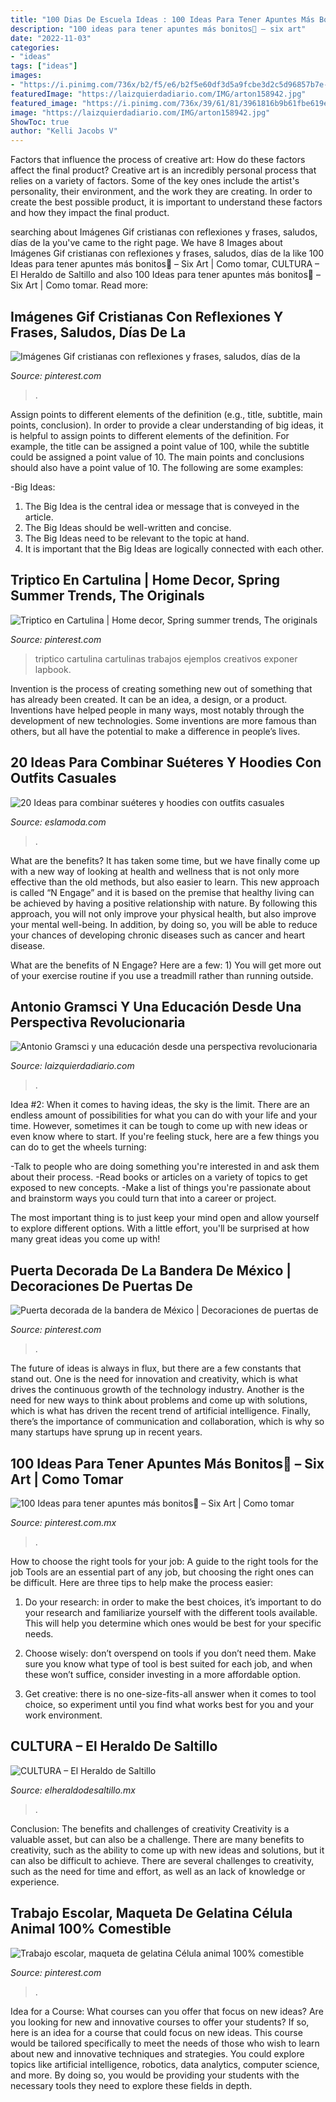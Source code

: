 ```yaml
---
title: "100 Dias De Escuela Ideas : 100 Ideas Para Tener Apuntes Más Bonitos💛 – Six Art"
description: "100 ideas para tener apuntes más bonitos💛 – six art"
date: "2022-11-03"
categories:
- "ideas"
tags: ["ideas"]
images:
- "https://i.pinimg.com/736x/b2/f5/e6/b2f5e60df3d5a9fcbe3d2c5d96857b7e--lapbooks.jpg"
featuredImage: "https://laizquierdadiario.com/IMG/arton158942.jpg"
featured_image: "https://i.pinimg.com/736x/39/61/81/3961816b9b61fbe619eb69fcba1c3302.jpg"
image: "https://laizquierdadiario.com/IMG/arton158942.jpg"
ShowToc: true
author: "Kelli Jacobs V"
---
```



Factors that influence the process of creative art: How do these factors affect the final product?
Creative art is an incredibly personal process that relies on a variety of factors. Some of the key ones include the artist's personality, their environment, and the work they are creating. In order to create the best possible product, it is important to understand these factors and how they impact the final product.

	

		
searching about Imágenes Gif cristianas con reflexiones y frases, saludos, días de la you've came to the right page. We have 8 Images about Imágenes Gif cristianas con reflexiones y frases, saludos, días de la like 100 Ideas para tener apuntes más bonitos💛 – Six Art | Como tomar, CULTURA – El Heraldo de Saltillo and also 100 Ideas para tener apuntes más bonitos💛 – Six Art | Como tomar. Read more:
		
    
## Imágenes Gif Cristianas Con Reflexiones Y Frases, Saludos, Días De La

<img loading=lazy src="https://i.pinimg.com/736x/39/61/81/3961816b9b61fbe619eb69fcba1c3302.jpg" onerror="this.onerror=null;this.src='https://tse1.mm.bing.net/th?id=OIP.uc_pO23tUDAApuBV1XjBSwAAAA&amp;pid=15.1';" alt="Imágenes Gif cristianas con reflexiones y frases, saludos, días de la">

_Source: pinterest.com_

>. 

	

Assign points to different elements of the definition (e.g., title, subtitle, main points, conclusion).
In order to provide a clear understanding of big ideas, it is helpful to assign points to different elements of the definition. For example, the title can be assigned a point value of 100, while the subtitle could be assigned a point value of 10. The main points and conclusions should also have a point value of 10. 
The following are some examples: 

-Big Ideas: 
1) The Big Idea is the central idea or message that is conveyed in the article. 
2) The Big Ideas should be well-written and concise. 
3) The Big Ideas need to be relevant to the topic at hand. 
4) It is important that the Big Ideas are logically connected with each other.

    
## Triptico En Cartulina | Home Decor, Spring Summer Trends, The Originals

<img loading=lazy src="https://i.pinimg.com/736x/b2/f5/e6/b2f5e60df3d5a9fcbe3d2c5d96857b7e--lapbooks.jpg" onerror="this.onerror=null;this.src='https://tse2.mm.bing.net/th?id=OIP.qOm0apyAFi95fkbTXpX3wwHaJ3&amp;pid=15.1';" alt="Triptico en Cartulina | Home decor, Spring summer trends, The originals">

_Source: pinterest.com_

>triptico cartulina cartulinas trabajos ejemplos creativos exponer lapbook. 

	

Invention is the process of creating something new out of something that has already been created. It can be an idea, a design, or a product. Inventions have helped people in many ways, most notably through the development of new technologies. Some inventions are more famous than others, but all have the potential to make a difference in people’s lives.

    
## 20 Ideas Para Combinar Suéteres Y Hoodies Con Outfits Casuales

<img loading=lazy src="https://eslamoda.com/wp-content/uploads/sites/2/2016/09/hoodie-y-chamarra.jpg" onerror="this.onerror=null;this.src='https://tse3.mm.bing.net/th?id=OIP._ginc2aYXPWFHXEMmHpfgwHaLH&amp;pid=15.1';" alt="20 Ideas para combinar suéteres y hoodies con outfits casuales">

_Source: eslamoda.com_

>. 

	

What are the benefits?
It has taken some time, but we have finally come up with a new way of looking at health and wellness that is not only more effective than the old methods, but also easier to learn. This new approach is called “N Engage” and it is based on the premise that healthy living can be achieved by having a positive relationship with nature.
By following this approach, you will not only improve your physical health, but also improve your mental well-being. In addition, by doing so, you will be able to reduce your chances of developing chronic diseases such as cancer and heart disease.

What are the benefits of N Engage? Here are a few: 
        1) You will get more out of your exercise routine if you use a treadmill rather than running outside.

    
## Antonio Gramsci Y Una Educación Desde Una Perspectiva Revolucionaria

<img loading=lazy src="https://laizquierdadiario.com/IMG/arton158942.jpg" onerror="this.onerror=null;this.src='https://tse4.mm.bing.net/th?id=OIP.jJc86DHUeL_XnK3IuA7azgHaEK&amp;pid=15.1';" alt="Antonio Gramsci y una educación desde una perspectiva revolucionaria">

_Source: laizquierdadiario.com_

>. 

	

Idea #2:
When it comes to having ideas, the sky is the limit. There are an endless amount of possibilities for what you can do with your life and your time. However, sometimes it can be tough to come up with new ideas or even know where to start.
If you're feeling stuck, here are a few things you can do to get the wheels turning:

-Talk to people who are doing something you're interested in and ask them about their process.
-Read books or articles on a variety of topics to get exposed to new concepts.
-Make a list of things you're passionate about and brainstorm ways you could turn that into a career or project.

The most important thing is to just keep your mind open and allow yourself to explore different options. With a little effort, you'll be surprised at how many great ideas you come up with!

    
## Puerta Decorada De La Bandera De México | Decoraciones De Puertas De

<img loading=lazy src="https://i.pinimg.com/736x/b2/29/c4/b229c46badb3ebec4e907d9d6a124b0d.jpg" onerror="this.onerror=null;this.src='https://tse2.mm.bing.net/th?id=OIP.vJejoNHvlzX5pAogVQUI2AHaNd&amp;pid=15.1';" alt="Puerta decorada de la bandera de México | Decoraciones de puertas de">

_Source: pinterest.com_

>. 

	

The future of ideas is always in flux, but there are a few constants that stand out. One is the need for innovation and creativity, which is what drives the continuous growth of the technology industry. Another is the need for new ways to think about problems and come up with solutions, which is what has driven the recent trend of artificial intelligence. Finally, there’s the importance of communication and collaboration, which is why so many startups have sprung up in recent years.

    
## 100 Ideas Para Tener Apuntes Más Bonitos💛 – Six Art | Como Tomar

<img loading=lazy src="https://i.pinimg.com/736x/96/c9/15/96c91524152014fef0edbaff0fa7cdb9.jpg" onerror="this.onerror=null;this.src='https://tse2.mm.bing.net/th?id=OIP.v_LmnPkNJsB9QeNSxivUpwHaJP&amp;pid=15.1';" alt="100 Ideas para tener apuntes más bonitos💛 – Six Art | Como tomar">

_Source: pinterest.com.mx_

>. 

	

How to choose the right tools for your job: A guide to the right tools for the job
Tools are an essential part of any job, but choosing the right ones can be difficult. Here are three tips to help make the process easier:
1. Do your research: in order to make the best choices, it’s important to do your research and familiarize yourself with the different tools available. This will help you determine which ones would be best for your specific needs.

2. Choose wisely: don’t overspend on tools if you don’t need them. Make sure you know what type of tool is best suited for each job, and when these won’t suffice, consider investing in a more affordable option.

3. Get creative: there is no one-size-fits-all answer when it comes to tool choice, so experiment until you find what works best for you and your work environment.

    
## CULTURA – El Heraldo De Saltillo

<img loading=lazy src="https://www.elheraldodesaltillo.mx/wp-content/uploads/2020/10/presenta-uadec-2048x1536.jpg" onerror="this.onerror=null;this.src='https://tse1.mm.bing.net/th?id=OIP.qkLGieC-YesGf8O5GXbOhAHaFj&amp;pid=15.1';" alt="CULTURA – El Heraldo de Saltillo">

_Source: elheraldodesaltillo.mx_

>. 

	

Conclusion: The benefits and challenges of creativity
Creativity is a valuable asset, but can also be a challenge. There are many benefits to creativity, such as the ability to come up with new ideas and solutions, but it can also be difficult to achieve. There are several challenges to creativity, such as the need for time and effort, as well as an lack of knowledge or experience.

    
## Trabajo Escolar, Maqueta De Gelatina Célula Animal 100% Comestible

<img loading=lazy src="https://i.pinimg.com/736x/7c/b7/b4/7cb7b436824875f6820cf408caf75359.jpg" onerror="this.onerror=null;this.src='https://tse2.mm.bing.net/th?id=OIP.KAr6JzsR1MniCRw3-eiAmwHaHa&amp;pid=15.1';" alt="Trabajo escolar, maqueta de gelatina Célula animal 100% comestible">

_Source: pinterest.com_

>. 

	

Idea for a Course: What courses can you offer that focus on new ideas?
Are you looking for new and innovative courses to offer your students? If so, here is an idea for a course that could focus on new ideas. This course would be tailored specifically to meet the needs of those who wish to learn about new and innovative techniques and strategies. You could explore topics like artificial intelligence, robotics, data analytics, computer science, and more. By doing so, you would be providing your students with the necessary tools they need to explore these fields in depth.

